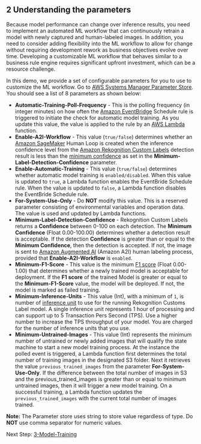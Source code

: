 ## 2 Understanding the parameters

Because model performance can change over inference results, you need to implement an automated ML workflow that can continuously retrain a model with newly captured and human-labeled images. In addition, you need to consider adding flexibility into the ML workflow to allow for change without requiring development rework as business objectives evolve over time. Developing a customizable ML workflow that behaves similar to a business rule engine requires significant upfront investment, which can be a resource challenge.

In this demo, we provide a set of configurable parameters for you to use to customize the ML workflow. Go to [AWS Systems Manager Parameter Store](https://console.aws.amazon.com/systems-manager/parameters). You should see a list of 8 parameters as shown below:

- **Automatic-Training-Poll-Frequency** - This is the polling frequency (in integer minutes) on how often the [Amazon EventBridge](https://aws.amazon.com/eventbridge/) Schedule rule is triggered to initiate the check for automatic model training. As you update this value, the value is applied to the rule by an [AWS Lambda](http://aws.amazon.com/lambda) function.
- **Enable-A2I-Workflow** - This value (`true/false`) determines whether an [Amazon SageMaker](https://docs.aws.amazon.com/sagemaker/latest/dg/a2i-start-human-loop.html) Human Loop is created when the inference confidence level from the [Amazon Rekognition Custom Labels](https://aws.amazon.com/rekognition/custom-labels-features/) detection result is less than the [minimum confidence](https://docs.aws.amazon.com/rekognition/latest/customlabels-dg/detecting-custom-labels.html) as set in the **Minimum-Label-Detection-Confidence** parameter.
- **Enable-Automatic-Training** - This value (`true/false`) determines whether automatic model training is `enabled/disabled`. When this value is updated to `true`, a Lambda function enables the EventBride Schedule rule. When the value is updated to `false`, a Lambda function disables the EventBride Schedule rule.
- **For-System-Use-Only** - Do **NOT** modify this value. This is a reserved parameter consisting of environmental variables and operation data. The value is used and updated by Lambda functions.
- **Minimum-Label-Detection-Confidence** - Rekognition Custom Labels returns a **Confidence** between 0-100 on each detection. The **Minimum Confidence** (Float 0.00-100.00) determines whether a detection result is acceptable. If the detection **Confidence** is greater than or equal to the **Minimum Confidence**, then the detection is accepted. If not, the image is sent to [Amazon Augmented AI](https://aws.amazon.com/augmented-ai/) (Amazon A2I) human labeling process, provided that **Enable-A2I-Workflow** is `enabled`.
- **Minimum-F1-Score** - This value is the minimum [F1 score](https://docs.aws.amazon.com/rekognition/latest/customlabels-dg/gs-step-evaluate-model.html) (Float 0.00-1.00) that determines whether a newly trained model is acceptable for deployment. If the **F1 score** of the trained Model is greater or equal to the **Minimum-F1-Score** value, the model will be deployed. If not, the model is marked as failed training.
- **Minimum-Inference-Units** - This value (Int), with a minimum of `1`, is number of [inference unit](https://docs.aws.amazon.com/rekognition/latest/customlabels-dg/rm-run-model.html) to use for the running Rekognition Customs Label model. A single inference unit represents 1 hour of processing and can support up to 5 Transaction Pers Second (TPS). Use a higher number to increase the TPS throughput of your model. You are charged for the number of inference units that you use.
- **Minimum-Untrained-Images** - This value (Int) represents the minimum number of untrained or newly added images that will qualify the state machine to start a new model training process. At the instance the polled event is triggered, a Lambda function first determines the total number of training images in the designated S3 folder. Next it retrieves the value `previous_trained_images` from the parameter **For-System-Use-Only**. If the difference between the total number of images in S3 and the previous_trained_images is greater than or equal to minimum untrained images, then it will trigger a new model training. On a successful training, a Lambda function updates the `previous_trained_images` with the current total number of images trained.


**Note:** The Parameter store uses string to store value regardless of type. Do **NOT** use comma separator for numeric values.

Next Step: [3-Model-Training](../3-Model-Training/)
